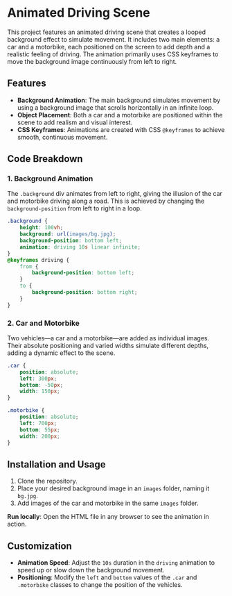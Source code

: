 # Animated Driving Scene

This project features an animated driving scene that creates a looped background effect to simulate movement. It includes two main elements: a car and a motorbike, each positioned on the screen to add depth and a realistic feeling of driving. The animation primarily uses CSS keyframes to move the background image continuously from left to right.

## Features

- **Background Animation**: The main background simulates movement by using a background image that scrolls horizontally in an infinite loop.
- **Object Placement**: Both a car and a motorbike are positioned within the scene to add realism and visual interest.
- **CSS Keyframes**: Animations are created with CSS `@keyframes` to achieve smooth, continuous movement.

## Code Breakdown

### 1. Background Animation
The `.background` div animates from left to right, giving the illusion of the car and motorbike driving along a road. This is achieved by changing the `background-position` from left to right in a loop.

```css
.background {
    height: 100vh;
    background: url(images/bg.jpg);
    background-position: bottom left;
    animation: driving 10s linear infinite;
}
@keyframes driving {
    from {
        background-position: bottom left;
    }
    to {
        background-position: bottom right;
    }
}
```

### 2. Car and Motorbike
Two vehicles—a car and a motorbike—are added as individual images. Their absolute positioning and varied widths simulate different depths, adding a dynamic effect to the scene.

```css
.car {
    position: absolute;
    left: 300px;
    bottom: -50px;
    width: 150px;
}

.motorbike {
    position: absolute;
    left: 700px;
    bottom: 55px;
    width: 200px;
}
```

## Installation and Usage

1. Clone the repository.
2. Place your desired background image in an `images` folder, naming it `bg.jpg`.
3. Add images of the car and motorbike in the same `images` folder.

**Run locally**: Open the HTML file in any browser to see the animation in action.

## Customization

- **Animation Speed**: Adjust the `10s` duration in the `driving` animation to speed up or slow down the background movement.
- **Positioning**: Modify the `left` and `bottom` values of the `.car` and `.motorbike` classes to change the position of the vehicles.

